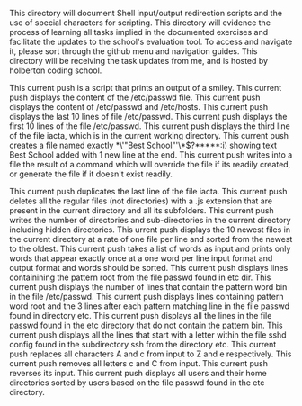 This directory will document Shell input/output redirection scripts and the use of special characters for scripting. This directory will evidence the process of learning all tasks implied in the documented exercises and facilitate the updates to the school's evaluation tool. To access and navigate it, please sort through the github menu and navigation guides. This directory will be receiving the task updates from me, and is hosted by holberton coding school.

This current push is a script that prints an output of a smiley.
This current push displays the content of the /etc/passwd file.
This current push displays the content of /etc/passwd and /etc/hosts.
This current push displays the last 10 lines of file /etc/passwd.
This current push displays the first 10 lines of the file /etc/passwd.
This current push displays the third line of the file iacta, which is in the current working directory.
This current push creates a file named exactly \*\\'"Best School"\'\\*$\?\*\*\*\*\*:i) showing text Best School added with 1 new line at the end.
This current push writes into a file the result of a command which will override the file if its readily created, or generate the file if it doesn't exist readily.

This current push duplicates the last line of the file iacta.
This current push deletes all the regular files (not directories) with a .js extension that are present in the current directory and all its subfolders.
This current push writes the number of directories and sub-directories in the current directory including hidden directories.
This urrent push displays the 10 newest files in the current directory at a rate of one file per line and sorted from the newest to the oldest.
This current push takes a list of words as input and prints only words that appear exactly once at a one word per line input format and output format and words should be sorted.
This current push displays lines containining the pattern root from the file passwd found in etc dir.
This current push displays the number of lines that contain the pattern word bin in the file /etc/passwd.
This current push displays lines containing pattern word root and the 3 lines after each pattern matching line in the file passwd found in directory etc.
This current push displays all the lines in the file passwd found in the etc directory that do not contain the pattern bin.
This current push displays all the lines that start with a letter within the file sshd config found in the subdirectory ssh from the directory etc.
This current push replaces all characters A and c from input to Z and e respectively.
This current push removes all letters c and C from input.
This current push reverses its input.
This current push displays all users and their home directories sorted by users based on the file passwd found in the etc directory.   
